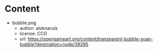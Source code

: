 # Content
- bubble.png
  - author: aloknarula
  - license: CCO
  - url: https://opengameart.org/content/transparent-bubble-soap-bubble?destination=node/39295